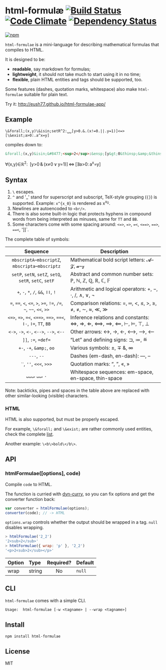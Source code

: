 # html-formul&aelig; [![Build Status][travis-badge]][travis] [![Code Climate][codeclimate-badge]][codeclimate] [![Dependency Status][david-badge]][david]

[![npm](https://nodei.co/npm/html-formulae.png)](https://nodei.co/npm/html-formulae/)

[travis]: https://travis-ci.org/eush77/html-formulae
[travis-badge]: https://travis-ci.org/eush77/html-formulae.svg
[codeclimate]: https://codeclimate.com/github/eush77/html-formulae
[codeclimate-badge]: https://codeclimate.com/github/eush77/html-formulae/badges/gpa.svg
[david]: https://david-dm.org/eush77/html-formulae
[david-badge]: https://david-dm.org/eush77/html-formulae.png

`html-formulae` is a mini-language for describing mathematical formulas that compiles to HTML.

It is designed to be:

* **readable**, say markdown for formulas;
* **lightweight**, it should not take much to start using it in no time;
* **flexible**, plain HTML entities and tags should be supported, too.

Some features (dashes, quotation marks, whitespace) also make `html-formulae` suitable for plain text.

Try it: http://eush77.github.io/html-formulae-app/

## Example

```
\&forall;(x,y)\&isin;setR^2:␣␣[y>0.&.(x!=0.||.y=1)]<=>[\&exist;a>0:.a^x=y]
```

compiles down to:

```html
&forall;(x,y)&isin;&#8477;<sup>2</sup>:&ensp;[y&gt;0&thinsp;&amp;&thinsp;(x&ne;0&thinsp;&or;&thinsp;y=1)]&thinsp;&hArr;&thinsp;[&exist;a&gt;0:&thinsp;a<sup>x</sup>=y]
```

&forall;(x,y)&isin;&#8477;<sup>2</sup>:&ensp;[y&gt;0&thinsp;&amp;&thinsp;(x&ne;0&thinsp;&or;&thinsp;y=1)]&thinsp;&hArr;&thinsp;[&exist;a&gt;0:&thinsp;a<sup>x</sup>=y]

## Syntax

1. `\` escapes.
2. `^` and '_' stand for superscript and subscript, TeX-style grouping (`{}`) is supported. Example: `x^{x_0}` is rendered as x<sup>x<sub>0</sub></sup>.
3. Newlines are autoencoded to `<br/>`.
4. There is also some built-in logic that protects hyphens in compound words from being interpreted as minuses, same for `TT` and `BB`.
5. Some characters come with some spacing around: `<=>`, `=>`, `=<`, `<==>`, `==>`, `==<`, ']]`.

The complete table of symbols:

Sequence                                                           | Description
:----------------------------------------------------------------: | -----------
`mbscriptA`&ndash;`mbscriptZ`, `mbscripta`&ndash;`mbscriptz`       | Mathematical bold script letters: &#x1d4d0;&ndash;&#x1d4e9;, &#x1d4ea;&ndash;&#x1d503;
`setP`, `setN`, `setZ`, `setQ`, `setR`, `setC`, `setF`             | Abstract and common number sets: &#8473;, &#8469;, &#8484;, &#8474;, &#8477;, &#8450;, &#120125;
`+`, `-`, `*`, `/`, `&&`, `ǀǀ`, `!`                                | Arithmetic and logical operators: +, &minus;, &sdot;, /, &and;, &or;, &not;
`=`, `==`, `<`, `<=`, `>`, `>=`, `!=`, `/=`, `~`, `~~`, `<<`, `>>` | Comparison relations: =, &#9552;, &lt;, &le;, &gt;, &ge;, &ne;, &ne;, &sim;, &asymp;, &#8810;, &#8811;
`<=>`, `=>`, `=<`, `<==>`, `==>`, `==<`, `ǀ-`, `ǀ=`, `TT`, `BB`    | Inference relations and constants: &hArr;, &rArr;, &lArr;, &#10234;, &#10233;, &#10232;, &#8866;, &#8872;, &#8868;, &perp;
`<->`, `->`, `<-`, `<-->`, `-->`, `<--`                            | Other arrows: &harr;, &rarr;, &larr;, &#10231;, &#10230;, &#10229;
`]]`, `:=`, `=def=`                                                | &ldquo;Let&rdquo; and defining signs: &#8848;, &#8788;, &#8797;
`+-`, `-+`, `&amp;`, `oo`                                          | Various symbols: &plusmn;, &#8723; &amp;, &infin;
`---`, `--`                                                        | Dashes (em-dash, en-dash): &mdash;, &ndash;
`ˋˋ`, `''`, `<<<`, `>>>`                                           | Quotation marks: &ldquo;, &rdquo;, &laquo;, &raquo;
`␣␣␣`, `␣␣`, `.`                                                   | Whitespace sequences: em-space, en-space, thin-space

Note: backticks, pipes and spaces in the table above are replaced with other similar-looking (visible) characters.

### HTML

HTML is also supported, but must be properly escaped.

For example, `\&forall;` and `\&exist;` are rather commonly used entities, check the complete [list](https://en.wikipedia.org/wiki/List_of_XML_and_HTML_character_entity_references "List of HTML entities").

Another example: `\<b\>bold\</b\>`.

## API

### htmlFormulae([options], code)

Compile `code` to HTML.

The function is curried with [dyn-curry](https://www.npmjs.org/package/dyn-curry), so you can fix options and get the converter function back:

```js
var converter = htmlFormulae(options);
converter(code); // -> HTML
```

`options.wrap` controls whether the output should be wrapped in a tag. `null` disables wrapping.

```js
> htmlFormulae('2_2')
'2<sub>2</sub>'
> htmlFormulae({ wrap: 'p' }, '2_2')
'<p>2<sub>2</sub></p>'
```

| Option | Type   | Required? | Default |
| :------| :----- | :-------: | :------ |
| wrap   | string | No        | `null`  |

## CLI

`html-formulae` comes with a simple CLI.

```
Usage:  html-formulae [-w <tagname> | --wrap <tagname>]
```

## Install

```shell
npm install html-formulae
```

## License

MIT
